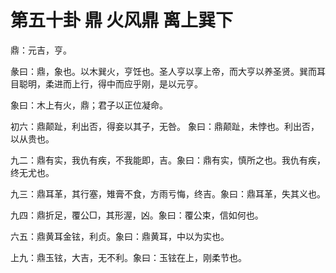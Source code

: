 # 第五十卦 鼎 火风鼎 离上巽下


鼎：元吉，亨。

彖曰：鼎，象也。以木巽火，亨饪也。圣人亨以享上帝，而大亨以养圣贤。巽而耳目聪明，柔进而上行，得中而应乎刚，是以元亨。

象曰：木上有火，鼎；君子以正位凝命。

初六：鼎颠趾，利出否，得妾以其子，无咎。 象曰：鼎颠趾，未悖也。利出否，以从贵也。

九二：鼎有实，我仇有疾，不我能即，吉。象曰：鼎有实，慎所之也。我仇有疾，终无尤也。

九三：鼎耳革，其行塞，雉膏不食，方雨亏悔，终吉。象曰：鼎耳革，失其义也。

九四：鼎折足，覆公□，其形渥，凶。象曰：覆公束，信如何也。

六五：鼎黄耳金铉，利贞。象曰：鼎黄耳，中以为实也。

上九：鼎玉铉，大吉，无不利。象曰：玉铉在上，刚柔节也。
